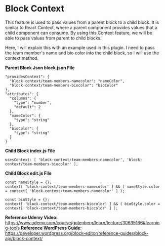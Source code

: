 # Block Context
This feature is used to pass values from a parent block to a child block. It is similar to React Context, where a parent component provides values that a child component can consume. By using this Context feature, we will be able to pass values from parent to child blocks.

Here, I will explain this with an example used in this plugin. I need to pass the team member's name and bio color into the child block, so I will use the context method.

**Parent Block Json block.json File**
```
"providesContext": {
  "block-context/team-members-namecolor": "nameColor",
  "block-context/team-members-biocolor": "bioColor"
},
"attributes": {
  "columns": {
    "type": "number",
    "default": 2
  },
  "nameColor": {
    "type": "string"
  },
  "bioColor": {
    "type": "string"
  }
}
```

**Child Block index.js File**
```
usesContext: [ 'block-context/team-members-namecolor', 'block-context/team-members-biocolor' ],
```

**Child Block edit.js File**
```
const nameStyle = {};
context[ 'block-context/team-members-namecolor' ] && ( nameStyle.color = context[ 'block-context/team-members-namecolor' ] );

const bioStyle = {};
context[ 'block-context/team-members-biocolor' ] && ( bioStyle.color = context[ 'block-context/team-members-biocolor' ] );
```

**Reference Udemy Video:** https://www.udemy.com/course/gutenberg/learn/lecture/30635166#learning-tools
**Reference WordPress Guide:** https://developer.wordpress.org/block-editor/reference-guides/block-api/block-context/
